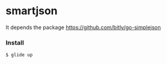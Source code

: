# smartjson
It depends the package https://github.com/bitly/go-simplejson

### Install
```text
$ glide up
```